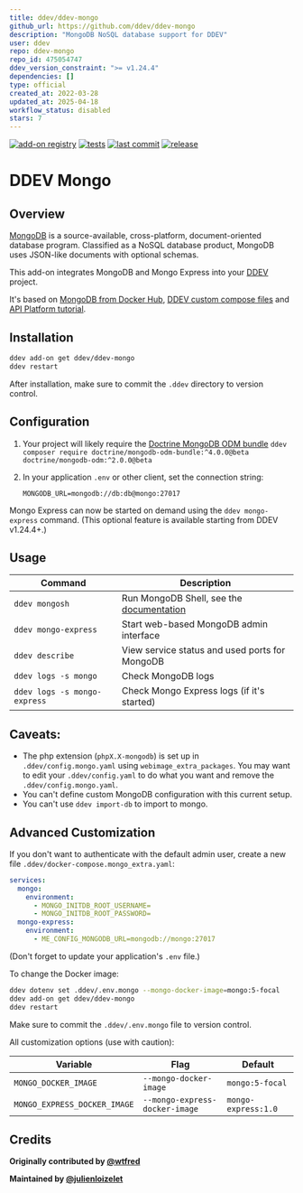 ```yaml
---
title: ddev/ddev-mongo
github_url: https://github.com/ddev/ddev-mongo
description: "MongoDB NoSQL database support for DDEV"
user: ddev
repo: ddev-mongo
repo_id: 475054747
ddev_version_constraint: ">= v1.24.4"
dependencies: []
type: official
created_at: 2022-03-28
updated_at: 2025-04-18
workflow_status: disabled
stars: 7
---
```


[![add-on registry](https://img.shields.io/badge/DDEV-Add--on_Registry-blue)](https://addons.ddev.com)
[![tests](https://github.com/ddev/ddev-mongo/actions/workflows/tests.yml/badge.svg?branch=main)](https://github.com/ddev/ddev-mongo/actions/workflows/tests.yml?query=branch%3Amain)
[![last commit](https://img.shields.io/github/last-commit/ddev/ddev-mongo)](https://github.com/ddev/ddev-mongo/commits)
[![release](https://img.shields.io/github/v/release/ddev/ddev-mongo)](https://github.com/ddev/ddev-mongo/releases/latest)

# DDEV Mongo

## Overview

[MongoDB](https://www.mongodb.com/) is a source-available, cross-platform, document-oriented database program. Classified as a NoSQL database product, MongoDB uses JSON-like documents with optional schemas.

This add-on integrates MongoDB and Mongo Express into your [DDEV](https://ddev.com/) project.

It's based on [MongoDB from Docker Hub](https://hub.docker.com/_/mongo?tab=description), [DDEV custom compose files](https://ddev.readthedocs.io/en/stable/users/extend/custom-compose-files/) and [API Platform tutorial](https://api-platform.com/docs/core/mongodb/#enabling-mongodb-support).

## Installation

```bash
ddev add-on get ddev/ddev-mongo
ddev restart
```

After installation, make sure to commit the `.ddev` directory to version control.

## Configuration

1. Your project will likely require the [Doctrine MongoDB ODM bundle](https://github.com/doctrine/DoctrineMongoDBBundle)
   `ddev composer require doctrine/mongodb-odm-bundle:^4.0.0@beta doctrine/mongodb-odm:^2.0.0@beta`

2. In your application `.env` or other client, set the connection string:

   ```dotenv
   MONGODB_URL=mongodb://db:db@mongo:27017
   ```

Mongo Express can now be started on demand using the `ddev mongo-express` command. (This optional feature is available starting from DDEV v1.24.4+.)

## Usage

| Command | Description |
| ------- | ----------- |
| `ddev mongosh` | Run MongoDB Shell, see the [documentation](https://www.mongodb.com/docs/mongodb-shell/) |
| `ddev mongo-express` | Start web-based MongoDB admin interface |
| `ddev describe` | View service status and used ports for MongoDB |
| `ddev logs -s mongo` | Check MongoDB logs |
| `ddev logs -s mongo-express` | Check Mongo Express logs (if it's started) |

## Caveats:

- The php extension (`phpX.X-mongodb`) is set up in `.ddev/config.mongo.yaml` using `webimage_extra_packages`. You may want to edit your `.ddev/config.yaml` to do what you want and remove the `.ddev/config.mongo.yaml`.
- You can't define custom MongoDB configuration with this current setup.
- You can't use `ddev import-db` to import to mongo.

## Advanced Customization

If you don't want to authenticate with the default admin user, create a new file `.ddev/docker-compose.mongo_extra.yaml`:

```yaml
services:
  mongo:
    environment:
      - MONGO_INITDB_ROOT_USERNAME=
      - MONGO_INITDB_ROOT_PASSWORD=
  mongo-express:
    environment:
      - ME_CONFIG_MONGODB_URL=mongodb://mongo:27017
```

(Don't forget to update your application's `.env` file.)

To change the Docker image:

```bash
ddev dotenv set .ddev/.env.mongo --mongo-docker-image=mongo:5-focal
ddev add-on get ddev/ddev-mongo
ddev restart
```

Make sure to commit the `.ddev/.env.mongo` file to version control.

All customization options (use with caution):

| Variable | Flag | Default |
| -------- | ---- | ------- |
| `MONGO_DOCKER_IMAGE` | `--mongo-docker-image` | `mongo:5-focal` |
| `MONGO_EXPRESS_DOCKER_IMAGE` | `--mongo-express-docker-image` | `mongo-express:1.0` |

## Credits

**Originally contributed by [@wtfred](https://github.com/wtfred)**

**Maintained by [@julienloizelet](https://github.com/julienloizelet)**

